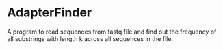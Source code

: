 # AdapterFinder
A program to read sequences from fastq file and find out the frequency of all substrings with length k across all sequences in the file.
